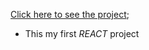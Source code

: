 [Click here to see the project](https://mehmetcakir1.github.io/reviewCardWithReact/);
<br>
- This my first *REACT* project
